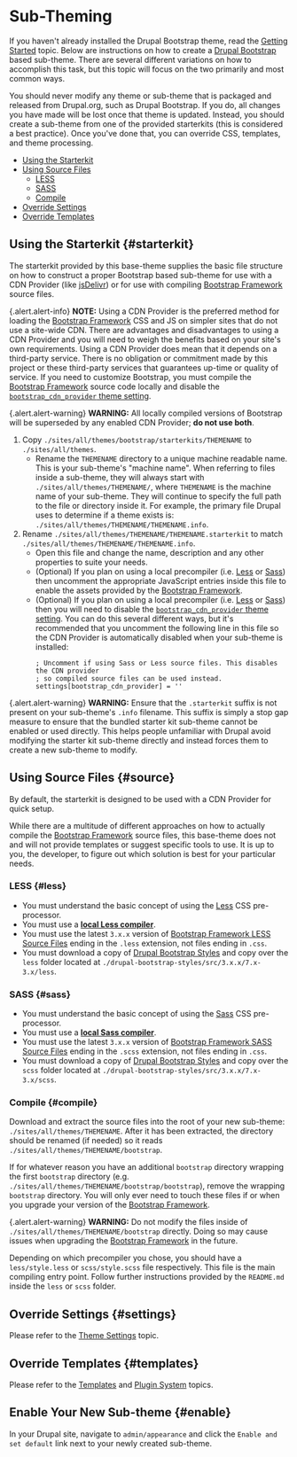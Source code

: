 <!-- @file Instructions on how to sub-theme the Drupal Bootstrap base theme. -->
<!-- @defgroup sub_theming -->
# Sub-Theming

If you haven't already installed the Drupal Bootstrap theme, read the
[Getting Started](<!-- @url getting_started -->) topic. Below are instructions
on how to create a [Drupal Bootstrap] based sub-theme. There are several
different variations on how to accomplish this task, but this topic will focus
on the two primarily and most common ways.

You should never modify any theme or sub-theme that is packaged and released
from Drupal.org, such as Drupal Bootstrap. If you do, all changes you have made
will be lost once that theme is updated. Instead, you should create a sub-theme
from one of the provided starterkits (this is considered a best practice). Once
you've done that, you can override CSS, templates, and theme processing.

- [Using the Starterkit](#starterkit)
- [Using Source Files](#source)
  - [LESS](#less)
  - [SASS](#sass)
  - [Compile](#compile)
- [Override Settings](#settings)
- [Override Templates](#templates)

## Using the Starterkit {#starterkit}

The starterkit provided by this base-theme supplies the basic file structure on
how to construct a proper Bootstrap based sub-theme for use with a CDN Provider
(like [jsDelivr]) or for use with compiling [Bootstrap Framework] source files.

{.alert.alert-info} **NOTE:** Using a CDN Provider is the preferred method
for loading the [Bootstrap Framework] CSS and JS on simpler sites that do not
use a site-wide CDN. There are advantages and disadvantages to using a
CDN Provider and you will need to weigh the benefits based on your site's own
requirements. Using a CDN Provider does mean that it depends on a third-party
service. There is no obligation or commitment made by this project or these
third-party services that guarantees up-time or quality of service. If you need
to customize Bootstrap, you must compile the [Bootstrap Framework] source code
locally and disable the
[`bootstrap_cdn_provider` theme setting](<!-- @url theme_settings -->).

{.alert.alert-warning} **WARNING:** All locally compiled versions of Bootstrap
will be superseded by any enabled CDN Provider; **do not use both**.

1. Copy `./sites/all/themes/bootstrap/starterkits/THEMENAME` to `./sites/all/themes`.
   * Rename the `THEMENAME` directory to a unique machine readable name. This is
   your sub-theme's "machine name". When referring to files inside a sub-theme,
   they will always start with `./sites/all/themes/THEMENAME/`, where `THEMENAME`
   is the machine name of your sub-theme. They will continue to specify the full
   path to the file or directory inside it. For example, the primary file Drupal
   uses to determine if a theme exists is:
   `./sites/all/themes/THEMENAME/THEMENAME.info`.
2. Rename `./sites/all/themes/THEMENAME/THEMENAME.starterkit` to match
   `./sites/all/themes/THEMENAME/THEMENAME.info`.
   * Open this file and change the name, description and any other properties
     to suite your needs.
   * (Optional) If you plan on using a local precompiler (i.e. [Less] or [Sass])
     then uncomment the appropriate JavaScript entries inside this file to
     enable the assets provided by the [Bootstrap Framework].
   * (Optional) If you plan on using a local precompiler (i.e. [Less] or [Sass])
     then you will need to disable the
     [`bootstrap_cdn_provider` theme setting](<!-- @url theme_settings -->).
     You can do this several different ways, but it's recommended that you
     uncomment the following line in this file so the CDN Provider is
     automatically disabled when your sub-theme is installed:
     ```
     ; Uncomment if using Sass or Less source files. This disables the CDN provider
     ; so compiled source files can be used instead.
     settings[bootstrap_cdn_provider] = ''
     ```

{.alert.alert-warning} **WARNING:** Ensure that the `.starterkit` suffix is
not present on your sub-theme's `.info` filename. This suffix is simply a
stop gap measure to ensure that the bundled starter kit sub-theme cannot be
enabled or used directly. This helps people unfamiliar with Drupal avoid
modifying the starter kit sub-theme directly and instead forces them to create
a new sub-theme to modify.

## Using Source Files {#source}

By default, the starterkit is designed to be used with a CDN Provider for
quick setup.

While there are a multitude of different approaches on how to actually compile
the [Bootstrap Framework] source files, this base-theme does not and will not
provide templates or suggest specific tools to use. It is up to you, the
developer, to figure out which solution is best for your particular needs.

### LESS {#less}
- You must understand the basic concept of using the [Less] CSS pre-processor.
- You must use a **[local Less compiler](https://www.google.com/search?q=less+compiler)**.
- You must use the latest `3.x.x` version of [Bootstrap Framework LESS Source Files]
  ending in the `.less` extension, not files ending in `.css`.
- You must download a copy of [Drupal Bootstrap Styles] and copy over the `less`
  folder located at `./drupal-bootstrap-styles/src/3.x.x/7.x-3.x/less`.

### SASS {#sass}
- You must understand the basic concept of using the [Sass] CSS pre-processor.
- You must use a **[local Sass compiler](https://www.google.com/search?q=sass+compiler)**.
- You must use the latest `3.x.x` version of [Bootstrap Framework SASS Source Files]
  ending in the `.scss` extension, not files ending in `.css`.
- You must download a copy of [Drupal Bootstrap Styles] and copy over the `scss`
  folder located at `./drupal-bootstrap-styles/src/3.x.x/7.x-3.x/scss`.

### Compile {#compile}

Download and extract the source files into the root of your new sub-theme:
`./sites/all/themes/THEMENAME`. After it has been extracted, the directory should be
renamed (if needed) so it reads `./sites/all/themes/THEMENAME/bootstrap`.

If for whatever reason you have an additional `bootstrap` directory wrapping
the first `bootstrap` directory (e.g. `./sites/all/themes/THEMENAME/bootstrap/bootstrap`),
remove the wrapping `bootstrap` directory. You will only ever need to touch
these files if or when you upgrade your version of the [Bootstrap Framework].

{.alert.alert-warning} **WARNING:** Do not modify the files inside of
`./sites/all/themes/THEMENAME/bootstrap` directly. Doing so may cause issues when
upgrading the [Bootstrap Framework] in the future.

Depending on which precompiler you chose, you should have a `less/style.less`
or `scss/style.scss` file respectively. This file is the main compiling entry
point. Follow further instructions provided by the `README.md` inside the
`less` or `scss` folder.

## Override Settings {#settings}
Please refer to the [Theme Settings](<!-- @url theme_settings -->) topic.

## Override Templates {#templates}
Please refer to the [Templates](<!-- @url templates -->) and
[Plugin System](<!-- @url plugins -->) topics.

## Enable Your New Sub-theme {#enable}
In your Drupal site, navigate to `admin/appearance` and click the `Enable and
set default` link next to your newly created sub-theme.

[Drupal Bootstrap]: https://www.drupal.org/project/bootstrap
[Drupal Bootstrap Styles]: https://github.com/unicorn-fail/drupal-bootstrap-styles
[Bootstrap Framework]: https://getbootstrap.com/docs/3.4/
[Bootstrap Framework LESS Source Files]: https://github.com/twbs/bootstrap/releases
[Bootstrap Framework SASS Source Files]: https://github.com/twbs/bootstrap-sass
[jsDelivr]: http://www.jsdelivr.com
[Less]: http://lesscss.org
[Sass]: http://sass-lang.com
